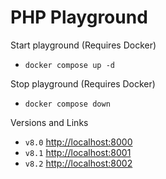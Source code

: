 # PHP Playground

Start playground (Requires Docker)

- `docker compose up -d`

Stop playground (Requires Docker)

- `docker compose down`

Versions and Links

- `v8.0` [http://localhost:8000](http://localhost:8000)
- `v8.1` [http://localhost:8001](http://localhost:8001)
- `v8.2` [http://localhost:8002](http://localhost:8002)
